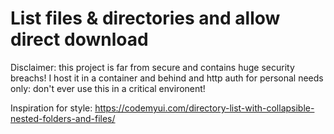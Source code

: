 # List files & directories and allow direct download

Disclaimer: this project is far from secure and contains huge security breachs!
I host it in a container and behind and http auth for personal needs only: don't ever use this in a critical environent!

Inspiration for style: https://codemyui.com/directory-list-with-collapsible-nested-folders-and-files/

